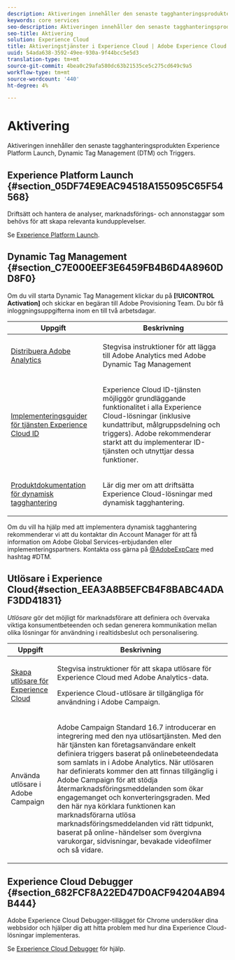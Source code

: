 ```yaml
---
description: Aktiveringen innehåller den senaste tagghanteringsprodukten som kallas Experience Platform Launch. Dynamic Tag Management (DTM) och Triggers.
keywords: core services
seo-description: Aktiveringen innehåller den senaste tagghanteringsprodukten som kallas Experience Platform Launch. Dynamic Tag Management (DTM) och Triggers.
seo-title: Aktivering
solution: Experience Cloud
title: Aktiveringstjänster i Experience Cloud | Adobe Experience Cloud
uuid: 54ada638-3592-49ee-930a-9f44bcc5e5d3
translation-type: tm+mt
source-git-commit: 4bea0c29afa580dc63b21535ce5c275cd649c9a5
workflow-type: tm+mt
source-wordcount: '440'
ht-degree: 4%

---
```



# Aktivering

Aktiveringen innehåller den senaste tagghanteringsprodukten Experience Platform Launch, Dynamic Tag Management (DTM) och Triggers.

## Experience Platform Launch {#section_05DF74E9EAC94518A155095C65F54568}

Driftsätt och hantera de analyser, marknadsförings- och annonstaggar som behövs för att skapa relevanta kundupplevelser.

Se [Experience Platform Launch](https://docs.adobe.com/content/help/en/launch/using/intro/get-started/quick-start.html).

## Dynamic Tag Management {#section_C7E000EEF3E6459FB4B6D4A8960DD8F0}

Om du vill starta Dynamic Tag Management klickar du på **[!UICONTROL Activation]** och skickar en begäran till Adobe Provisioning Team. Du bör få inloggningsuppgifterna inom en till två arbetsdagar.

<table id="table_3241FF7CA0B242BFAFC68362A62AA0C7"> 
 <thead> 
  <tr> 
   <th colname="col1" class="entry"> Uppgift </th> 
   <th colname="col2" class="entry"> Beskrivning </th> 
  </tr> 
 </thead>
 <tbody> 
  <tr> 
   <td colname="col1"> <p> <a href="https://docs.adobe.com/content/help/en/dtm/using/tools/analytics-dtm.html" format="html" scope="external"> Distribuera Adobe Analytics </a> </p> </td> 
   <td colname="col2"> <p> Stegvisa instruktioner för att lägga till Adobe Analytics med Adobe Dynamic Tag Management </p> </td> 
  </tr> 
  <tr> 
   <td colname="col1"> <p> <a href="https://docs.adobe.com/content/help/en/id-service/using/implementation-guides/implementation-guides.html" format="html" scope="external"> Implementeringsguider för tjänsten Experience Cloud ID </a> </p> </td> 
   <td colname="col2"> <p>Experience Cloud ID-tjänsten möjliggör grundläggande funktionalitet i alla Experience Cloud-lösningar (inklusive kundattribut, målgruppsdelning och triggers). Adobe rekommenderar starkt att du implementerar ID-tjänsten och utnyttjar dessa funktioner. </p> </td> 
  </tr> 
  <tr> 
   <td colname="col1"> <p> <a href="https://docs.adobe.com/content/help/sv-SE/dtm/using/dtm-home.html" format="https" scope="external"> Produktdokumentation för dynamisk tagghantering </a> </p> </td> 
   <td colname="col2"> <p>Lär dig mer om att driftsätta Experience Cloud-lösningar med dynamisk tagghantering. </p> </td>
  </tr> 
 </tbody> 
</table>

Om du vill ha hjälp med att implementera dynamisk tagghantering rekommenderar vi att du kontaktar din Account Manager för att få information om Adobe Global Services-erbjudanden eller implementeringspartners. Kontakta oss gärna på [@AdobeExpCare](https://twitter.com/AdobeExpCare) med hashtag #DTM.

## Utlösare i Experience Cloud{#section_EEA3A8B5EFCB4F8BABC4ADAF3DD41831}

*Utlösare* gör det möjligt för marknadsförare att definiera och övervaka viktiga konsumentbeteenden och sedan generera kommunikation mellan olika lösningar för användning i realtidsbeslut och personalisering.

<table id="table_AF6842470172429EA97C9B02163BD0C3"> 
 <thead> 
  <tr> 
   <th colname="col1" class="entry"> Uppgift </th>
   <th colname="col2" class="entry"> Beskrivning </th>
  </tr> 
 </thead>
 <tbody> 
  <tr> 
   <td colname="col1"> <p> <a href="../activation/triggers.md#concept_887B30241B3E4DB0A2553B2996E2D4FB" format="dita" scope="local"> Skapa utlösare för Experience Cloud </a> </p> </td> 
   <td colname="col2"> <p> Stegvisa instruktioner för att skapa utlösare för Experience Cloud med Adobe Analytics-data. </p> <p>Experience Cloud-utlösare är tillgängliga för användning i Adobe Campaign. </p> </td>
  </tr>
  <tr> 
   <td colname="col1"> <p>Använda utlösare i Adobe Campaign </p> </td> 
   <td colname="col2"> <p> Adobe Campaign Standard 16.7 introducerar en integrering med den nya utlösartjänsten. Med den här tjänsten kan företagsanvändare enkelt definiera triggers baserat på onlinebeteendedata som samlats in i Adobe Analytics. När utlösaren har definierats kommer den att finnas tillgänglig i Adobe Campaign för att stödja återmarknadsföringsmeddelanden som ökar engagemanget och konverteringsgraden. Med den här nya körklara funktionen kan marknadsförarna utlösa marknadsföringsmeddelanden vid rätt tidpunkt, baserat på online-händelser som övergivna varukorgar, sidvisningar, bevakade videofilmer och så vidare. </p> </td>
  </tr>
 </tbody>
</table>


## Experience Cloud Debugger {#section_682FCF8A22ED47D0ACF94204AB94B444}

Adobe Experience Cloud Debugger-tillägget för Chrome undersöker dina webbsidor och hjälper dig att hitta problem med hur dina Experience Cloud-lösningar implementeras.

Se [Experience Cloud Debugger](https://docs.adobe.com/content/help/en/debugger/using/experience-cloud-debugger.html) för hjälp.

